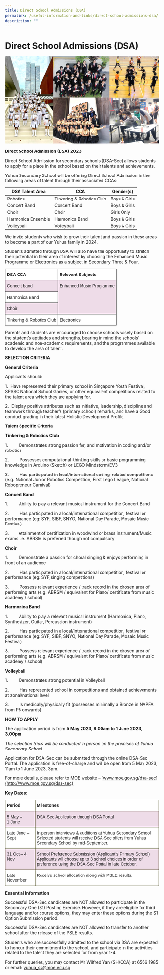 ```yaml
---
title: Direct School Admissions (DSA)
permalink: /useful-information-and-links/direct-school-admissions-dsa/
description: ""
---
```

# **Direct School Admissions (DSA)**

![](/images/CCA%20achievements.png)

**Direct School Admission (DSA) 2023**

Direct School Admission for secondary schools (DSA-Sec) allows students to apply for a place in the school based on their talents and achievements.

Yuhua Secondary School will be offering Direct School Admission in the following areas of talent through their associated CCAs:



| DSA Talent Area | CCA | Gender(s) |
| -------- | -------- | -------- |
| Robotics     | Tinkering &amp; Robotics Club     | Boys &amp; Girls     |
| Concert Band    | Concert Band     | Boys &amp; Girls     |
| Choir     | Choir     | Girls Only     |
| Harmonica Ensemble     | Harmonica Band     | Boys &amp; Girls     |
| Volleyball     | Volleyball     | Boys &amp; Girls     |

We invite students who wish to grow their talent and passion in these areas to become a part of our Yuhua family in 2024.

Students admitted through DSA will also have the opportunity to stretch their potential in their area of interest by choosing the Enhanced Music Programme or Electronics as a subject in Secondary Three &amp; Four.

<table style="border-collapse:collapse;border-spacing:0" class="tg"><thead><tr><th style="background-color:#FFF;border-color:#333333;border-style:solid;border-width:1px;color:#222;font-family:Arial, sans-serif;font-size:14px;font-weight:bold;overflow:hidden;padding:10px 5px;text-align:left;vertical-align:top;word-break:normal">DSA CCA</th><th style="background-color:#FFF;border-color:#333333;border-style:solid;border-width:1px;color:#222;font-family:Arial, sans-serif;font-size:14px;font-weight:bold;overflow:hidden;padding:10px 5px;text-align:left;vertical-align:top;word-break:normal">Relevant Subjects</th></tr></thead><tbody><tr><td style="background-color:#EEDCE8;border-color:#333333;border-style:solid;border-width:1px;color:#222;font-family:Arial, sans-serif;font-size:14px;overflow:hidden;padding:10px 5px;text-align:left;vertical-align:top;word-break:normal">Concert band</td><td style="background-color:#EEDCE8;border-color:#333333;border-style:solid;border-width:1px;color:#222;font-family:Arial, sans-serif;font-size:14px;overflow:hidden;padding:10px 5px;text-align:left;vertical-align:top;word-break:normal" rowspan="3">Enhanced Music Programme</td></tr><tr><td style="background-color:#FFF;border-color:#333333;border-style:solid;border-width:1px;color:#222;font-family:Arial, sans-serif;font-size:14px;overflow:hidden;padding:10px 5px;text-align:left;vertical-align:top;word-break:normal">Harmonica Band</td></tr><tr><td style="background-color:#EEDCE8;border-color:#333333;border-style:solid;border-width:1px;color:#222;font-family:Arial, sans-serif;font-size:14px;overflow:hidden;padding:10px 5px;text-align:left;vertical-align:top;word-break:normal">Choir</td></tr><tr><td style="background-color:#FFF;border-color:#333333;border-style:solid;border-width:1px;color:#222;font-family:Arial, sans-serif;font-size:14px;overflow:hidden;padding:10px 5px;text-align:left;vertical-align:top;word-break:normal">Tinkering &amp; Robotics Club</td><td style="background-color:#FFF;border-color:#333333;border-style:solid;border-width:1px;color:#222;font-family:Arial, sans-serif;font-size:14px;overflow:hidden;padding:10px 5px;text-align:left;vertical-align:top;word-break:normal">Electronics</td></tr></tbody></table>


Parents and students are encouraged to choose schools wisely based on the student’s aptitudes and strengths, bearing in mind the schools’ academic and non-academic requirements, and the programmes available to develop the area of talent.

**SELECTION CRITERIA**

**General Criteria**

Applicants should:

1.&nbsp; Have represented their primary school in Singapore Youth Festival, SPSSC National School Games, or other equivalent competitions related to the talent area which they are applying for.

2.&nbsp; Display positive attributes such as initiative, leadership, discipline and teamwork through teacher’s (primary school) remarks, and have a Good conduct grading in their latest Holistic Development Profile.

**Talent Specific Criteria**

**Tinkering &amp; Robotics Club**

1.&nbsp;&nbsp;&nbsp;&nbsp;&nbsp;&nbsp;&nbsp;&nbsp; Demonstrates strong passion for, and motivation in coding and/or robotics

2.&nbsp;&nbsp;&nbsp;&nbsp;&nbsp;&nbsp;&nbsp;&nbsp; Possesses computational-thinking skills or basic programming knowledge in Arduino (Sketch) or LEGO Mindstorm/EV3

3.&nbsp; &nbsp;&nbsp;&nbsp;&nbsp;&nbsp;&nbsp; Has participated in local/international coding-related competitions (e.g. National Junior Robotics Competition, First Lego League, National Robopreneur Carnival)&nbsp;

**Concert Band**

1.&nbsp;&nbsp;&nbsp;&nbsp;&nbsp;&nbsp;&nbsp;&nbsp; Ability to play a relevant musical instrument for the Concert Band

2.&nbsp;&nbsp;&nbsp;&nbsp;&nbsp;&nbsp;&nbsp;&nbsp; Has participated in a local/international competition, festival or performance (eg: SYF, SIBF, SNYO, National Day Parade, Mosaic Music Festival)

3.&nbsp;&nbsp;&nbsp;&nbsp;&nbsp;&nbsp;&nbsp; Attainment of certification in woodwind or brass instrument/Music exams i.e. ABRSM is preferred though not compulsory

**Choir**

1.&nbsp;&nbsp;&nbsp;&nbsp;&nbsp;&nbsp;&nbsp;&nbsp; Demonstrate a passion for choral singing &amp; enjoys performing in front of an audience

2.&nbsp;&nbsp;&nbsp;&nbsp;&nbsp;&nbsp;&nbsp;&nbsp; Has participated in a local/international competition, festival or performance (eg: SYF,singing competitions)

3.&nbsp;&nbsp;&nbsp;&nbsp;&nbsp;&nbsp;&nbsp;&nbsp; Possess relevant experience / track record in the chosen area of performing arts (e.g. ABRSM / equivalent for Piano/ certificate from music academy / school)

**Harmonica Band**

1.&nbsp;&nbsp;&nbsp;&nbsp;&nbsp;&nbsp;&nbsp;&nbsp; Ability to play a relevant musical instrument (Harmonica, Piano, Synthesizer, Guitar, Percussion instrument)

2.&nbsp;&nbsp;&nbsp;&nbsp;&nbsp;&nbsp;&nbsp;&nbsp; Has participated in a local/international competition, festival or performance (eg: SYF, SIBF, SNYO, National Day Parade, Mosaic Music Festival)

3.&nbsp;&nbsp;&nbsp;&nbsp;&nbsp;&nbsp;&nbsp;&nbsp; Possess relevant experience / track record in the chosen area of performing arts (e.g. ABRSM / equivalent for Piano/ certificate from music academy / school)

**Volleyball**

1.&nbsp;&nbsp;&nbsp;&nbsp;&nbsp;&nbsp;&nbsp;&nbsp; Demonstrates strong potential in Volleyball

2.&nbsp;&nbsp;&nbsp;&nbsp;&nbsp;&nbsp;&nbsp;&nbsp; Has represented school in competitions and obtained achievements at zonal/national level

3.&nbsp;&nbsp;&nbsp;&nbsp;&nbsp;&nbsp;&nbsp;&nbsp; Is medically/physically fit (possesses minimally a Bronze in NAPFA from P5 onwards)

**HOW TO APPLY**

The application period is from&nbsp;**5 May 2023, 9.00am to 1 June 2023, 3.00pm**

_The selection trials will be conducted in person on the premises of Yuhua Secondary School._

Application for DSA-Sec can be submitted through the online DSA-Sec Portal. The application is free-of-charge and will be open from 5 May 2023, 11am to 1 June 2023, 3pm.

For more details, please refer to MOE website –&nbsp;[www.moe.gov.sg/dsa-sec](http://www.moe.gov.sg/dsa-sec)

**Key Dates:**

<table style="border-collapse:collapse;border-spacing:0" class="tg"><thead><tr><th style="background-color:#FFF;border-color:#343300;border-style:solid;border-width:1px;color:#222;font-family:Arial, sans-serif;font-size:14px;font-weight:bold;overflow:hidden;padding:10px 5px;text-align:left;vertical-align:top;word-break:normal">Period</th><th style="background-color:#FFF;border-color:#343300;border-style:solid;border-width:1px;color:#222;font-family:Arial, sans-serif;font-size:14px;font-weight:bold;overflow:hidden;padding:10px 5px;text-align:left;vertical-align:top;word-break:normal">Milestones</th></tr></thead><tbody><tr><td style="background-color:#EEDCE8;border-color:#343300;border-style:solid;border-width:1px;color:#222;font-family:Arial, sans-serif;font-size:14px;overflow:hidden;padding:10px 5px;text-align:left;vertical-align:top;word-break:normal">5 May –<br>1 June</td><td style="background-color:#EEDCE8;border-color:#343300;border-style:solid;border-width:1px;color:#222;font-family:Arial, sans-serif;font-size:14px;overflow:hidden;padding:10px 5px;text-align:left;vertical-align:top;word-break:normal">DSA-Sec Application through DSA Portal</td></tr><tr><td style="background-color:#FFF;border-color:#343300;border-style:solid;border-width:1px;color:#222;font-family:Arial, sans-serif;font-size:14px;overflow:hidden;padding:10px 5px;text-align:left;vertical-align:top;word-break:normal">Late June – Sept</td><td style="background-color:#FFF;border-color:#343300;border-style:solid;border-width:1px;color:#222;font-family:Arial, sans-serif;font-size:14px;overflow:hidden;padding:10px 5px;text-align:left;vertical-align:top;word-break:normal">In person interviews &amp; auditions at Yuhua Secondary School<br>Selected students will receive DSA-Sec offers from Yuhua Secondary School by mid-September.</td></tr><tr><td style="background-color:#EEDCE8;border-color:#343300;border-style:solid;border-width:1px;color:#222;font-family:Arial, sans-serif;font-size:14px;overflow:hidden;padding:10px 5px;text-align:left;vertical-align:top;word-break:normal">31 Oct – 4 Nov</td><td style="background-color:#EEDCE8;border-color:#343300;border-style:solid;border-width:1px;color:#222;font-family:Arial, sans-serif;font-size:14px;overflow:hidden;padding:10px 5px;text-align:left;vertical-align:top;word-break:normal">School Preference Submission (Applicant’s Primary School)<br>Applicants will choose up to 3 school choices in order of preference using the DSA-Sec Portal in late October.</td></tr><tr><td style="background-color:#FFF;border-color:#343300;border-style:solid;border-width:1px;color:#222;font-family:Arial, sans-serif;font-size:14px;overflow:hidden;padding:10px 5px;text-align:left;vertical-align:top;word-break:normal">Late November</td><td style="background-color:#FFF;border-color:#343300;border-style:solid;border-width:1px;color:#222;font-family:Arial, sans-serif;font-size:14px;overflow:hidden;padding:10px 5px;text-align:left;vertical-align:top;word-break:normal">Receive school allocation along with PSLE results.</td></tr></tbody></table>

**Essential Information**

Successful DSA-Sec candidates are NOT allowed to participate in the Secondary One (S1) Posting Exercise. However, if they are eligible for third language and/or course options, they may enter these options during the S1 Option Submission period.

Successful DSA-Sec candidates are NOT allowed to transfer to another school after the release of the PSLE results.&nbsp;

Students who are successfully admitted to the school via DSA are expected to honour their commitment to the school, and participate in the activities related to the talent they are selected for from year 1-4.

For further queries, you may contact Mr Wilfred Yan (SH/CCA) at 6566 1985 or email:&nbsp;[yuhua\_ss@moe.edu.sg](mailto:yuhua_ss@moe.edu.sg)